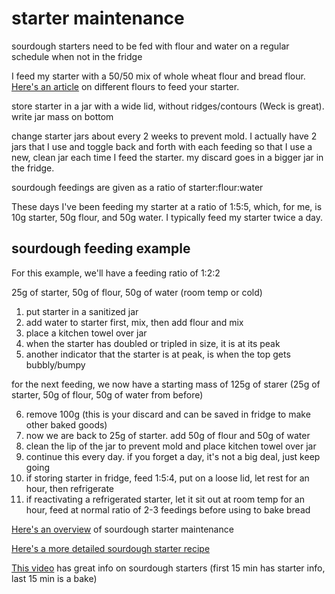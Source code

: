 # starter maintenance

sourdough starters need to be fed with flour and water on a regular schedule when not in the fridge

I feed my starter with a 50/50 mix of whole wheat flour and bread flour. [Here's an article](https://www.seriouseats.com/the-best-flour-for-sourdough-starters-an-investigation) on different flours to feed your starter.

store starter in a jar with a wide lid, without ridges/contours (Weck is great). write jar mass on bottom

change starter jars about every 2 weeks to prevent mold. I actually have 2 jars that I use and toggle back and forth with each feeding so that I use a new, clean jar each time I feed the starter. my discard goes in a bigger jar in the fridge.

sourdough feedings are given as a ratio of starter:flour:water

These days I've been feeding my starter at a ratio of 1:5:5, which, for me, is 10g starter, 50g flour, and 50g water. I typically feed my starter twice a day.

## sourdough feeding example

For this example, we'll have a feeding ratio of 1:2:2

25g of starter, 50g of flour, 50g of water (room temp or cold)

1. put starter in a sanitized jar
2. add water to starter first, mix, then add flour and mix
3. place a kitchen towel over jar
4. when the starter has doubled or tripled in size, it is at its peak
5. another indicator that the starter is at peak, is when the top gets bubbly/bumpy

for the next feeding, we now have a starting mass of 125g of starer (25g of starter, 50g of flour, 50g of water from before)

6. remove 100g (this is your discard and can be saved in fridge to make other baked goods)
7. now we are back to 25g of starter. add 50g of flour and 50g of water
8. clean the lip of the jar to prevent mold and place kitchen towel over jar
9. continue this every day. if you forget a day, it's not a big deal, just keep going
10. if storing starter in fridge, feed 1:5:4, put on a loose lid, let rest for an hour, then refrigerate
11. if reactivating a refrigerated starter, let it sit out at room temp for an hour, feed at normal ratio of 2-3 feedings before using to bake bread

[Here's an overview](https://www.youtube.com/watch?v=QbeP4szTVU4) of sourdough starter maintenance

[Here's a more detailed sourdough starter recipe](https://www.seriouseats.com/sourdough-starter)

[This video](https://www.youtube.com/watch?v=yYkTrGHNW2w&list=PLtyPuoslas42X1Qgg0cRNSBgNnoddtE7c&index=2) has great info on sourdough starters (first 15 min has starter info, last 15 min is a bake)
